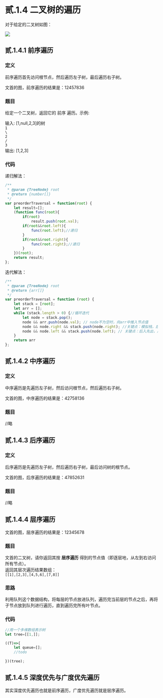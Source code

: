 # 贰.1.4 二叉树的遍历

对于给定的二叉树如图：



![](http://img.blog.csdn.net/20150204101904649?%3C/p%3E%3Cp%3Ewatermark/2/text/aHR0cDovL2Jsb2cuY3Nkbi5uZXQvTXlfSm9icw==/font/5a6L5L2T/fontsize/400/fill/I0JBQkFCMA==/dissolve/70/gravity/Center)

## 贰.1.4.1 前序遍历

### 定义

前序遍历首先访问根节点，然后遍历左子树，最后遍历右子树。

文首的图，前序遍历的结果是：12457836

### 题目

给定一个二叉树，返回它的 前序 遍历。示例:

输入: \[1,null,2,3]的树\
&#x20;   `1`  \
&#x20;    `\` \
&#x20;     `2`   \
&#x20;    `/`\
&#x20;   `3`\
输出: \[1,2,3]

### 代码

递归解法：

```javascript
/**
 * @param {TreeNode} root
 * @return {number[]}
 */
var preorderTraversal = function(root) {
    let result=[];
    (function func(root){
        if(root)
            result.push(root.val);    
        if(root&&root.left){
            func(root.left);//递归
        }
        if(root&&root.right){
            func(root.right);//递归
        }
    })(root);
    return result;
};
```

迭代解法：

```javascript
/**
 * @param {TreeNode} root
 * @return {arr[]}
 */
var preorderTraversal = function (root) {
    let stack = [root];
    let arr = [];
    while (stack.length > 0) {//循环迭代
        let node = stack.pop();
        node && arr.push(node.val); // node不为空时，向arr中推入节点值
        node && node.right && stack.push(node.right); //关键点：模拟栈，后入先出，故先压右节点
        node && node.left && stack.push(node.left); // 关键点：后入先出，后压左节点
    }
    return arr
};
```

## 贰.1.4.2 中序遍历

### 定义

中序遍历是先遍历左子树，然后访问根节点，然后遍历右子树。

文首的图，中序遍历的结果是：42758136

### 题目

//略

## 贰.1.4.3 后序遍历

### 定义

后序遍历是先遍历左子树，然后遍历右子树，最后访问树的根节点。

文首的图，后序遍历的结果是：47852631

### 题目

//略

## 贰.1.4.4 层序遍历

文首的图，层序遍历的结果是：12345678

### 题目

文首的二叉树，请你返回其按 **层序遍历** 得到的节点值（即逐层地，从左到右访问所有节点）。\
返回其层次遍历结果数组：\
`[[1],[2,3],[4,5,6],[7,8]]`

### 思路

利用队列这个数据结构，将每层的节点放进队列，遍历完当前层的节点之后，再将子节点放到队列进行遍历，直到遍历完所有叶节点。

### 代码

```javascript
//用一个多维数组表示树
let tree=[[1,]];

((T)=>{
    let queue=[];
    //todo
    
})(tree);
```

## 贰.1.4.5 深度优先与广度优先遍历

其实深度优先遍历也就是前序遍历，广度优先遍历就是层序遍历。
